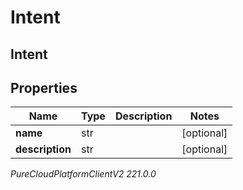 # Intent

## Intent

## Properties

|Name | Type | Description | Notes|
|------------ | ------------- | ------------- | -------------|
| **name** | str |  | [optional] |
| **description** | str |  | [optional] |



_PureCloudPlatformClientV2 221.0.0_

